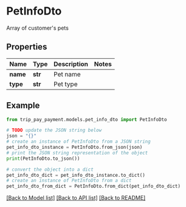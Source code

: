 # PetInfoDto

Array of customer's pets

## Properties

Name | Type | Description | Notes
------------ | ------------- | ------------- | -------------
**name** | **str** | Pet name | 
**type** | **str** | Pet type | 

## Example

```python
from trip_pay_payment.models.pet_info_dto import PetInfoDto

# TODO update the JSON string below
json = "{}"
# create an instance of PetInfoDto from a JSON string
pet_info_dto_instance = PetInfoDto.from_json(json)
# print the JSON string representation of the object
print(PetInfoDto.to_json())

# convert the object into a dict
pet_info_dto_dict = pet_info_dto_instance.to_dict()
# create an instance of PetInfoDto from a dict
pet_info_dto_from_dict = PetInfoDto.from_dict(pet_info_dto_dict)
```
[[Back to Model list]](../README.md#documentation-for-models) [[Back to API list]](../README.md#documentation-for-api-endpoints) [[Back to README]](../README.md)


